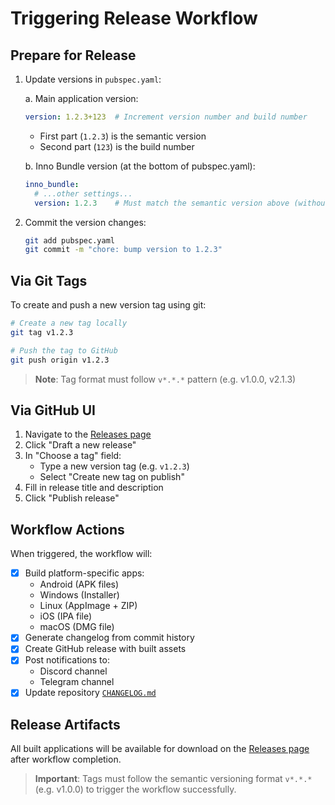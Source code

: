# Triggering Release Workflow

## Prepare for Release

1. Update versions in `pubspec.yaml`:

   a. Main application version:
   ```yaml
   version: 1.2.3+123  # Increment version number and build number
   ```
   - First part (`1.2.3`) is the semantic version
   - Second part (`123`) is the build number

   b. Inno Bundle version (at the bottom of pubspec.yaml):
   ```yaml
   inno_bundle:
     # ...other settings...
     version: 1.2.3    # Must match the semantic version above (without build number)
   ```

2. Commit the version changes:
   ```bash
   git add pubspec.yaml
   git commit -m "chore: bump version to 1.2.3"
   ```

## Via Git Tags

To create and push a new version tag using git:

```bash
# Create a new tag locally
git tag v1.2.3

# Push the tag to GitHub
git push origin v1.2.3
```

> **Note**: Tag format must follow `v*.*.*` pattern (e.g. v1.0.0, v2.1.3)

## Via GitHub UI

1. Navigate to the [Releases page](https://github.com/aayush2622/Dartotsu/releases)
2. Click "Draft a new release" 
3. In "Choose a tag" field:
   - Type a new version tag (e.g. `v1.2.3`)
   - Select "Create new tag on publish"
4. Fill in release title and description
5. Click "Publish release"

## Workflow Actions

When triggered, the workflow will:

- [x] Build platform-specific apps:
  - Android (APK files)
  - Windows (Installer)
  - Linux (AppImage + ZIP)
  - iOS (IPA file)
  - macOS (DMG file)
- [x] Generate changelog from commit history
- [x] Create GitHub release with built assets
- [x] Post notifications to:
  - Discord channel
  - Telegram channel
- [x] Update repository [`CHANGELOG.md`](CHANGELOG.md)

## Release Artifacts

All built applications will be available for download on the [Releases page](https://github.com/aayush2622/Dartotsu/releases) after workflow completion.

> **Important**: Tags must follow the semantic versioning format `v*.*.*` (e.g. v1.0.0) to trigger the workflow successfully.
